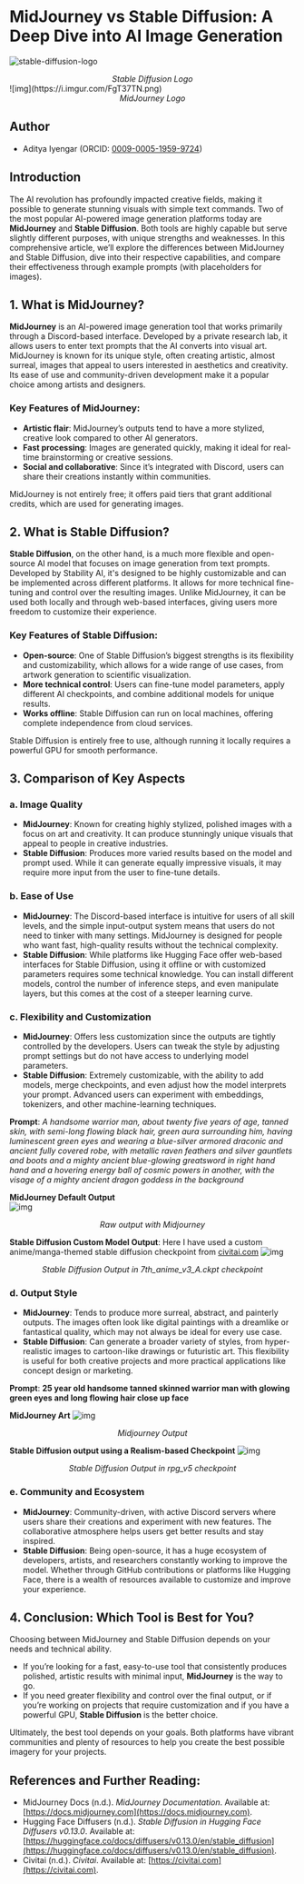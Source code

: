 # MidJourney vs Stable Diffusion: A Deep Dive into AI Image Generation


![stable-diffusion-logo](https://i.imgur.com/p0U7ioM.jpeg)
<div  align="center"><i>Stable Diffusion Logo</i></div>
![img](https://i.imgur.com/FgT37TN.png)
<div  align="center"><i>MidJourney Logo</i></div>


## Author

* Aditya Iyengar (ORCID: [0009-0005-1959-9724](https://orcid.org/0009-0005-1959-9724))

## Introduction

The AI revolution has profoundly impacted creative fields, making it possible to generate stunning visuals with simple text commands. Two of the most popular AI-powered image generation platforms today are **MidJourney** and **Stable Diffusion**. Both tools are highly capable but serve slightly different purposes, with unique strengths and weaknesses. In this comprehensive article, we’ll explore the differences between MidJourney and Stable Diffusion, dive into their respective capabilities, and compare their effectiveness through example prompts (with placeholders for images).

## 1. What is MidJourney?

**MidJourney** is an AI-powered image generation tool that works primarily through a Discord-based interface. Developed by a private research lab, it allows users to enter text prompts that the AI converts into visual art. MidJourney is known for its unique style, often creating artistic, almost surreal, images that appeal to users interested in aesthetics and creativity. Its ease of use and community-driven development make it a popular choice among artists and designers.

### Key Features of MidJourney:

- **Artistic flair**: MidJourney’s outputs tend to have a more stylized, creative look compared to other AI generators.
- **Fast processing**: Images are generated quickly, making it ideal for real-time brainstorming or creative sessions.
- **Social and collaborative**: Since it’s integrated with Discord, users can share their creations instantly within communities.

MidJourney is not entirely free; it offers paid tiers that grant additional credits, which are used for generating images.

## 2. What is Stable Diffusion?

**Stable Diffusion**, on the other hand, is a much more flexible and open-source AI model that focuses on image generation from text prompts. Developed by Stability AI, it's designed to be highly customizable and can be implemented across different platforms. It allows for more technical fine-tuning and control over the resulting images. Unlike MidJourney, it can be used both locally and through web-based interfaces, giving users more freedom to customize their experience.

### Key Features of Stable Diffusion:

- **Open-source**: One of Stable Diffusion’s biggest strengths is its flexibility and customizability, which allows for a wide range of use cases, from artwork generation to scientific visualization.
- **More technical control**: Users can fine-tune model parameters, apply different AI checkpoints, and combine additional models for unique results.
- **Works offline**: Stable Diffusion can run on local machines, offering complete independence from cloud services.

Stable Diffusion is entirely free to use, although running it locally requires a powerful GPU for smooth performance.

## 3. Comparison of Key Aspects

### a. Image Quality

- **MidJourney**: Known for creating highly stylized, polished images with a focus on art and creativity. It can produce stunningly unique visuals that appeal to people in creative industries.
- **Stable Diffusion**: Produces more varied results based on the model and prompt used. While it can generate equally impressive visuals, it may require more input from the user to fine-tune details.

### b. Ease of Use

- **MidJourney**: The Discord-based interface is intuitive for users of all skill levels, and the simple input-output system means that users do not need to tinker with many settings. MidJourney is designed for people who want fast, high-quality results without the technical complexity.
- **Stable Diffusion**: While platforms like Hugging Face offer web-based interfaces for Stable Diffusion, using it offline or with customized parameters requires some technical knowledge. You can install different models, control the number of inference steps, and even manipulate layers, but this comes at the cost of a steeper learning curve.

### c. Flexibility and Customization

- **MidJourney**: Offers less customization since the outputs are tightly controlled by the developers. Users can tweak the style by adjusting prompt settings but do not have access to underlying model parameters.
- **Stable Diffusion**: Extremely customizable, with the ability to add models, merge checkpoints, and even adjust how the model interprets your prompt. Advanced users can experiment with embeddings, tokenizers, and other machine-learning techniques.

**Prompt**: *A handsome warrior man, about twenty five years of age, tanned skin, with semi-long flowing black hair, green aura surrounding him, having luminescent green eyes and wearing a blue-silver armored draconic and ancient fully covered robe, with metallic raven feathers and silver gauntlets and boots and a mighty ancient blue-glowing greatsword in right hand hand and a hovering energy ball of cosmic powers in another, with the visage of a mighty ancient dragon goddess in the background*  


**MidJourney Default Output**   
![img](https://i.imgur.com/rdhSYwL.png)
<div  align="center"><i>Raw output with Midjourney</i></div>

**Stable Diffusion Custom Model Output**: Here I have used a custom anime/manga-themed stable diffusion checkpoint from [civitai.com](https://civitai.com/) 
![img](https://i.imgur.com/lbqy9j4.png)
<div  align="center"><i>Stable Diffusion Output in 7th_anime_v3_A.ckpt checkpoint</i></div>

### d. Output Style

- **MidJourney**: Tends to produce more surreal, abstract, and painterly outputs. The images often look like digital paintings with a dreamlike or fantastical quality, which may not always be ideal for every use case.
- **Stable Diffusion**: Can generate a broader variety of styles, from hyper-realistic images to cartoon-like drawings or futuristic art. This flexibility is useful for both creative projects and more practical applications like concept design or marketing.

**Prompt**: **25 year old handsome tanned skinned warrior man with glowing green eyes and long flowing hair close up face**  

**MidJourney Art**
![img](https://i.imgur.com/rZrsD3z.png)
<div  align="center"><i>Midjourney Output</i></div>


**Stable Diffusion output using a Realism-based Checkpoint** 
![img](https://i.imgur.com/lJs9UDr.png)
<div  align="center"><i>Stable Diffusion Output in rpg_v5 checkpoint</i></div>

### e. Community and Ecosystem

- **MidJourney**: Community-driven, with active Discord servers where users share their creations and experiment with new features. The collaborative atmosphere helps users get better results and stay inspired.
- **Stable Diffusion**: Being open-source, it has a huge ecosystem of developers, artists, and researchers constantly working to improve the model. Whether through GitHub contributions or platforms like Hugging Face, there is a wealth of resources available to customize and improve your experience.

## 4. Conclusion: Which Tool is Best for You?

Choosing between MidJourney and Stable Diffusion depends on your needs and technical ability.

- If you’re looking for a fast, easy-to-use tool that consistently produces polished, artistic results with minimal input, **MidJourney** is the way to go.
- If you need greater flexibility and control over the final output, or if you’re working on projects that require customization and if you have a powerful GPU, **Stable Diffusion** is the better choice.

Ultimately, the best tool depends on your goals. Both platforms have vibrant communities and plenty of resources to help you create the best possible imagery for your projects.

## References and Further Reading:

- MidJourney Docs (n.d.). _MidJourney Documentation_. Available at: [https://docs.midjourney.com](https://docs.midjourney.com).
- Hugging Face Diffusers (n.d.). _Stable Diffusion in Hugging Face Diffusers v0.13.0_. Available at: [https://huggingface.co/docs/diffusers/v0.13.0/en/stable_diffusion](https://huggingface.co/docs/diffusers/v0.13.0/en/stable_diffusion).
- Civitai (n.d.). _Civitai_. Available at: [https://civitai.com](https://civitai.com). 